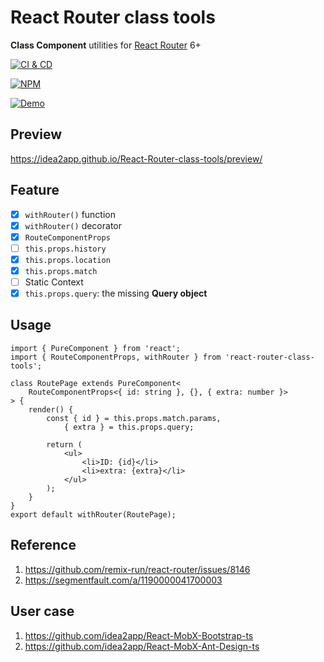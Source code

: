 # React Router class tools

**Class Component** utilities for [React Router][1] 6+

[![CI & CD](https://github.com/idea2app/React-Router-class-tools/actions/workflows/main.yml/badge.svg)][2]

[![NPM](https://nodei.co/npm/react-router-class-tools.png?downloads=true&downloadRank=true&stars=true)][3]

[![Demo](https://codesandbox.io/static/img/play-codesandbox.svg)][4]

## Preview

https://idea2app.github.io/React-Router-class-tools/preview/

## Feature

- [x] `withRouter()` function
- [x] `withRouter()` decorator
- [x] `RouteComponentProps`
- [ ] `this.props.history`
- [x] `this.props.location`
- [x] `this.props.match`
- [ ] Static Context
- [x] `this.props.query`: the missing **Query object**

## Usage

```tsx
import { PureComponent } from 'react';
import { RouteComponentProps, withRouter } from 'react-router-class-tools';

class RoutePage extends PureComponent<
    RouteComponentProps<{ id: string }, {}, { extra: number }>
> {
    render() {
        const { id } = this.props.match.params,
            { extra } = this.props.query;

        return (
            <ul>
                <li>ID: {id}</li>
                <li>extra: {extra}</li>
            </ul>
        );
    }
}
export default withRouter(RoutePage);
```

## Reference

1. https://github.com/remix-run/react-router/issues/8146
2. https://segmentfault.com/a/1190000041700003

## User case

1. https://github.com/idea2app/React-MobX-Bootstrap-ts
2. https://github.com/idea2app/React-MobX-Ant-Design-ts

[1]: https://reactrouter.com/
[2]: https://github.com/idea2app/React-Router-class-tools/actions/workflows/main.yml
[3]: https://nodei.co/npm/react-router-class-tools/
[4]: https://codesandbox.io/s/react-class-router-1y99mv

